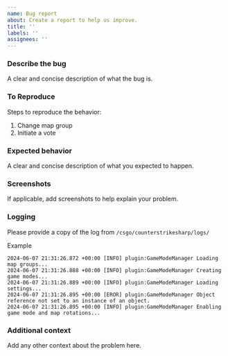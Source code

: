 ```yaml
---
name: Bug report
about: Create a report to help us improve.
title: ''
labels: ''
assignees: ''
---
```


### Describe the bug

A clear and concise description of what the bug is.

### To Reproduce

Steps to reproduce the behavior:
1. Change map group
2. Initiate a vote

### Expected behavior
A clear and concise description of what you expected to happen.

### Screenshots
If applicable, add screenshots to help explain your problem.

### Logging
Please provide a copy of the log from `/csgo/counterstrikesharp/logs/`

Example
```
2024-06-07 21:31:26.872 +00:00 [INFO] plugin:GameModeManager Loading map groups...
2024-06-07 21:31:26.888 +00:00 [INFO] plugin:GameModeManager Creating game modes...
2024-06-07 21:31:26.889 +00:00 [INFO] plugin:GameModeManager Loading settings...
2024-06-07 21:31:26.895 +00:00 [EROR] plugin:GameModeManager Object reference not set to an instance of an object.
2024-06-07 21:31:26.895 +00:00 [INFO] plugin:GameModeManager Enabling game mode and map rotations...
```

### Additional context
Add any other context about the problem here.

